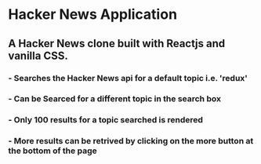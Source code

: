 # Hacker News Application
## A Hacker News clone built with Reactjs and vanilla CSS. 
### - Searches the Hacker News api for a default topic i.e. 'redux'
### - Can be Searced for a different topic in the search box
### - Only 100 results for a topic searched is rendered
### - More results can be retrived by clicking on the more  button at the bottom of the page